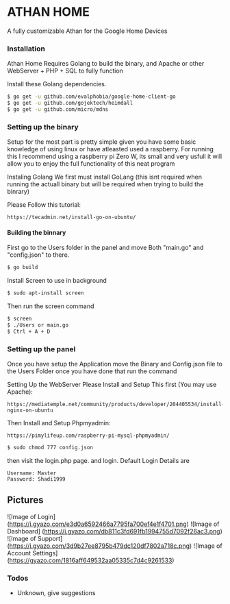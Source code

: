 # ATHAN HOME
A fully customizable Athan for the Google Home Devices

### Installation

Athan Home Requires Golang to build the binary, and Apache or other WebServer + PHP + SQL
to fully function

Install these Golang dependencies.

```sh
$ go get -u github.com/evalphobia/google-home-client-go
$ go get -u github.com/gojektech/heimdall
$ go get -u github.com/micro/mdns
```


### Setting up the binary
Setup for the most part is pretty simple given you have some basic knowledge of using linux or have atleasted used a raspberry.
For running this I recommend using a raspberry pi Zero W, its small and very usfull it will allow you to enjoy the full functionality of this neat program

Instaling Golang
We first must install GoLang (this isnt required when running the actuall binary but will be required when trying to build the binrary)

Please Follow this tutorial: 
```
https://tecadmin.net/install-go-on-ubuntu/
```

#### Building the binnary
First go to the Users folder in the panel and move Both "main.go" and "config.json" to there.
```sh
$ go build
```
Install Screen to use in background
```sh
$ sudo apt-install screen
```
Then run the screen command
```sh
$ screen
$ ./Users or main.go
$ Ctrl + A + D
```

### Setting up the panel
Once you have setup the Application move the Binary and Config.json file to the Users Folder
once you have done that run the command


Setting Up the WebServer
Please Install and Setup This first (You may use Apache):
```
https://mediatemple.net/community/products/developer/204405534/install-nginx-on-ubuntu
```
Then Install and Setup Phpmyadmin:
```
https://pimylifeup.com/raspberry-pi-mysql-phpmyadmin/
```

```sh
$ sudo chmod 777 config.json
```
then visit the login.php page. and login. Default Login Details are
```
Username: Master
Password: Shadi1999
```

## Pictures
![Image of Login] (https://i.gyazo.com/e3d0a6592466a7795fa700ef4e1f4701.png)
![Image of Dashboard] (https://i.gyazo.com/db811c3fd691fb1994755d7092f26ac3.png)
![Image of Support] (https://i.gyazo.com/3d9b27ee8795b479dc120df7802a718c.png)
![Image of Account Settings] (https://gyazo.com/1816aff649532aa05335c7d4c9261533)

### Todos

 - Unknown, give suggestions

